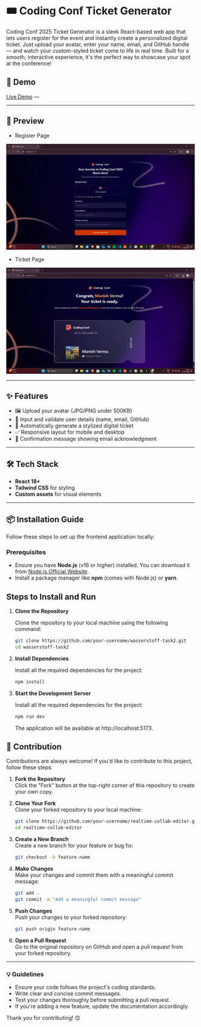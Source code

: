 # 🎟️ Coding Conf Ticket Generator

Coding Conf 2025 Ticket Generator is a sleek React-based web app that lets users register for the event and instantly create a personalized digital ticket. Just upload your avatar, enter your name, email, and GitHub handle — and watch your custom-styled ticket come to life in real time. Built for a smooth, interactive experience, it's the perfect way to showcase your spot at the conference!

## 🚀 Demo

[Live Demo](#) — 

---

## 📸 Preview

- Register Page

![Register Screenshot](./src/assets/register.png)  

- Ticket Page

![Register Screenshot](./src/assets/ticket.png)  

---

## ✨ Features

- 🖼️ Upload your avatar (JPG/PNG under 500KB)
- 📝 Input and validate user details (name, email, GitHub)
- 🎫 Automatically generate a stylized digital ticket
- ✅ Responsive layout for mobile and desktop
- 💌 Confirmation message showing email acknowledgment

---

## 🛠 Tech Stack

- **React 18+**
- **Tailwind CSS** for styling
- **Custom assets** for visual elements

---

## 📦 Installation Guide

Follow these steps to set up the frontend application locally:

### Prerequisites

- Ensure you have **Node.js** (v16 or higher) installed. You can download it from [Node.js Official Website](https://nodejs.org/).
- Install a package manager like **npm** (comes with Node.js) or **yarn**.

## Steps to Install and Run

1. **Clone the Repository**

   Clone the repository to your local machine using the following command:

   ```bash
   git clone https://github.com/your-username/wasserstoff-task2.git
   cd wasserstoff-task2
   ```
2. **Install Dependencies**
   
    Install all the required dependencies for the project:

    ```bash
    npm install
    ```
2. **Start the Development Server**
   
    Install all the required dependencies for the project:

    ```bash
    npm run dev
    ```
    
   The application will be available at http://localhost:5173.

## 🤝 Contribution

Contributions are always welcome! If you'd like to contribute to this project, follow these steps:

1. **Fork the Repository**  
   Click the "Fork" button at the top-right corner of this repository to create your own copy.

2. **Clone Your Fork**  
   Clone your forked repository to your local machine:

   ```bash
   git clone https://github.com/your-username/realtime-collab-editor.git
   cd realtime-collab-editor
   ```

3. **Create a New Branch**  
   Create a new branch for your feature or bug fix:

   ```bash
   git checkout -b feature-name
   ```

4. **Make Changes**  
   Make your changes and commit them with a meaningful commit message:

   ```bash
   git add .
   git commit -m "Add a meaningful commit message"
   ```

5. **Push Changes**  
   Push your changes to your forked repository:

   ```bash
   git push origin feature-name
   ```

6. **Open a Pull Request**  
   Go to the original repository on GitHub and open a pull request from your forked repository.

---

### 💡 Guidelines

- Ensure your code follows the project's coding standards.
- Write clear and concise commit messages.
- Test your changes thoroughly before submitting a pull request.
- If you're adding a new feature, update the documentation accordingly.

Thank you for contributing! 😊
